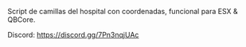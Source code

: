 Script de camillas del hospital con coordenadas, funcional para ESX & QBCore.

Discord: https://discord.gg/7Pn3nqjUAc
